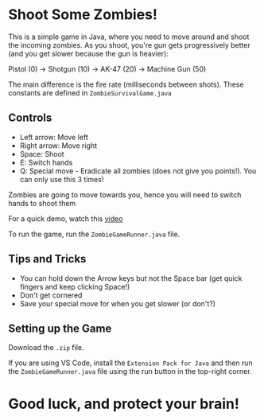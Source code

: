 # Shoot Some Zombies!

This is a simple game in Java, where you need to move around and shoot the incoming zombies.
As you shoot, you're gun gets progressively better (and you get slower because the gun is heavier):

Pistol (0) -> Shotgun (10) -> AK-47 (20) -> Machine Gun (50)

The main difference is the fire rate (milliseconds between shots). These constants are defined in `ZombieSurvivalGame.java`

## Controls

- Left arrow: Move left
- Right arrow: Move right
- Space: Shoot
- E: Switch hands
- Q: Special move - Eradicate all zombies (does not give you points!). You can only use this 3 times!

Zombies are going to move towards you, hence you will need to switch hands to shoot them

For a quick demo, watch this [video](https://cloud-8jevx070o-hack-club-bot.vercel.app/0zombie_game_demo.mp4)

To run the game, run the `ZombieGameRunner.java` file.

## Tips and Tricks

- You can hold down the Arrow keys but not the Space bar (get quick fingers and keep clicking Space!)
- Don't get cornered
- Save your special move for when you get slower (or don't?)

## Setting up the Game

Download the `.zip` file.

If you are using VS Code, install the `Extension Pack for Java` and then run the `ZombieGameRunner.java` file using the run button in the top-right corner.


# Good luck, and protect your brain!